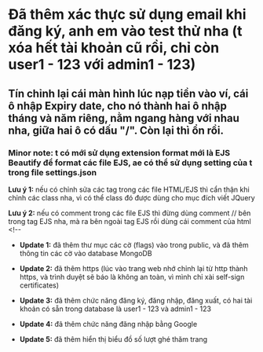 # Đã thêm xác thực sử dụng email khi đăng ký, anh em vào test thử nha (t xóa hết tài khoản cũ rồi, chỉ còn user1 - 123 với admin1 - 123)

## Tín chỉnh lại cái màn hình lúc nạp tiền vào ví, cái ô nhập Expiry date, cho nó thành hai ô nhập tháng và năm riêng, nằm ngang hàng với nhau nha, giữa hai ô có dấu "/". Còn lại thì ổn rồi.

### Minor note: t có mới sử dụng extension format mới là EJS Beautify để format các file EJS, ae có thể sử dụng setting của t trong file settings.json

**Lưu ý 1:** nếu có chỉnh sửa các tag trong các file HTML/EJS thì cẩn thận khi chỉnh các class nha, vì có thể class đó được dùng cho mục đích viết JQuery

**Lưu ý 2:** nếu có comment trong các file EJS thì đừng dùng comment // bên trong tag EJS nha, mà ra bên ngoài tag EJS rồi dùng cái comment của html <!--

- **Update 1:** đã thêm thư mục các cờ (flags) vào trong public, và đã thêm thông tin các cờ vào database MongoDB

- **Update 2:** đã thêm https (lúc vào trang web nhớ chỉnh lại từ http thành https, và trình duyệt sẽ báo là không an toàn, vì mình chỉ xài self-sign certificates)

- **Update 3:** đã thêm chức năng đăng ký, đăng nhập, đăng xuất, có hai tài khoản có sẵn trong database là user1 - 123 và admin1 - 123

- **Update 4:** đã thêm chức năng đăng nhập bằng Google

- **Update 5:** đã thêm hiển thị biểu đồ số lượt ghé thăm trang
